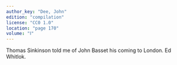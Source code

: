 ```yaml
---
author_key: "Dee, John"
edition: "compilation"
license: "CC0 1.0"
location: "page 170"
volume: "Ⅰ"
---
```

Thomas Sinkinson told me of John Basset his coming to London. Ed Whitlok.
